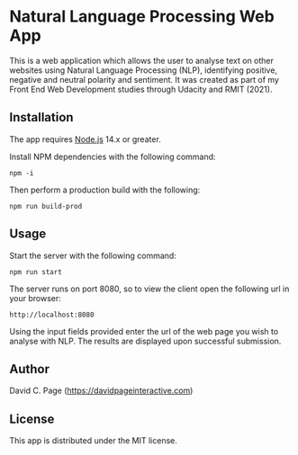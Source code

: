 # Natural Language Processing Web App

This is a web application which allows the user to analyse text on other websites using Natural Language Processing (NLP), identifying positive, negative and neutral polarity and sentiment. It was created as part of my Front End Web Development studies through Udacity and RMIT (2021).

## Installation

The app requires [Node.js](https://nodejs.org/en/) 14.x or greater.

Install NPM dependencies with the following command:

    npm -i

Then perform a production build with the following:

    npm run build-prod

## Usage

Start the server with the following command:

    npm run start

The server runs on port 8080, so to view the client open the following url in your browser:

    http://localhost:8080

Using the input fields provided enter the url of the web page you wish to analyse with NLP. The results are displayed upon successful submission.

## Author

David C. Page (https://davidpageinteractive.com)

## License

This app is distributed under the MIT license.
